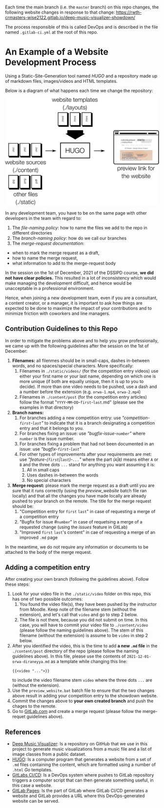 Each time the main branch (i.e. the `master` branch) on this repo changes, the following website changes in response to that change:
https://rwth-crmasters-wise2122.gitlab.io/deep-music-visualizer-showdown/

The process responsible of this is called DevOps and is described in the file named `.gitlab-ci.yml` at the root of this repo.

# An Example of a Website Development Process

Using a Static-Site-Generation tool named _HUGO_ and a repository made up of markdown files, images/videos and HTML templates.

Below is a diagram of what happens each time we change the repository:  

![HUGO Diagram](./docs/HUGO_big_picture.plain.svg)

In any development team, you have to be on the same page with other developers in the team with regard to:
1. The _file-naming policy_: how to name the files we add to the repo in different directories
1. The _branch-naming policy_: how do we call our branches
1. The _merge-request documentation_:
  - when to mark the merge request as a draft, 
  - how to name the merge request,
  - what information to add to the merge-request body

In the session on the 1st of December, 2021 of the DSSIPD course, **we did not have clear policies.** This resulted in a lot of inconsistency which would make managing the development difficult, and hence would be unacceptable in a professional environment.

Hence, when joining a new development team, even if you are a consultant, a content creator, or a manager, it is important to ask how things are expected to be done to maximize the impact of your contributions and to minimize friction with coworkers and line managers.

## Contribution Guidelines to this Repo

In order to mitigate the problems above and to help you grow professionally, we came up with the following guidelines after the session on the 1st of December:

1. **Filenames:** all filenmes should be in small-caps, dashes in-between words, and no spaces/special characters. More specifically:
    1. Filenames in `./static/videos/` (for the competition entry videos) use either your first name or your last name, depending on which one is more unique (if both are equally unique, then it is up to you to decide). If more than one video needs to be pushed, use a dash and a number before the extension (e.g. `orwa-1.mp4`, `orwa-2.mp4`)
    1. Filenames in `./content/post` (for the competition entry articles) follow the format "`YYYY`-`MM`-`DD`-`first`-`last`.md" (please see the examples in that directory)
1. **Branch names:**
    1. For branches adding a new competition entry: use _"competition-`first`-`last`"_ to indicate that it is a branch designating a competition entry and that it belongs to you.
    1. For branches fixing an issue: use _"bugfix-issue-`number`"_ where `number` is the issue number.
    1. For branches fixing a problem that had not been documented in an issue: use _"bugfix-`first`-`last`"_
    1. For other types of improvements after your requirements are met: use _"feature-(`first`|`last`)-`...`"_ where the part _(`A`|`B`)_ means either `A` or `B` and the three dots `...` stand for anything you want assuming it is:
        1. All in small caps
        1. Uses dashes in-between the words
        1. No special characters
1. **Merge request:** please mark the merge request as a draft until you are sure that it runs correctly (using the *preview_website* batch file ran locally) and that all the changes you have made locally are already pushed to your branch on the remote. The title for the merge request should be:
    1. "Competition entry for `first` `last`" in case of requesting a merge of a competition entry
    1. "Bugfix for issue #`number`" in case of requetsing a merge of a requested change (using the _issues_ feature in GitLab)
    1. "Improved `first` `last`'s content" in cae of requesting a merge of an improved `.md` page

In the meantime, we do not require any information or documents to be attached to the body of the merge request.

## Adding a competition entry

After creating your own branch (following the guidelines above). Follow these steps:

1. Look for your video file in the `./static/video` folder on this repo, this has one of two possible outcomes:
    1. You found the video file(s), they have been pushed by the instructor from Moodle. Keep note of the filename stem (without the extension), and let's call that `video` and go to step 2 below.
    1. The file is not there, because you did not submit on time. In this case, you will have to commit your video file to `./content/video` (please follow the naming guidelines above). The stem of this filename (without the extension) is assume to be `video` in step 2 below.
2. After you identified the video, this is the time to add **a new `.md` file** in the `./content/post` directory of the repo (please follow the naming guidelines above). In this file, please use the contents of `2021-12-01-orwa-diraneyya.md` as a template while changing this line:
    ```
    {{<video "...">}}
    ``` 
    to include the video filename stem `video` where the three dots `...` are (without the extension).
3. Use the `preview_website.bat` batch file to ensure that the two changes above result in adding your competition entry to the showdown website.
4. Commit the changes above to **your own created branch** and push the chages to the remote.
5. Go to [GitLab.com](https://gitlab.com/rwth-crmasters-wise2122/deep-music-visualizer-showdown) and create a merge request (please follow the merge-requet guidelines above).

## References

- [Deep Music Visualizer](https://github.com/msieg/deep-music-visualizer): Is a repository on GitHub that we use in this project to generate music visualizations from a music file and a list of image classes from a public dataset.
- [HUGO](https://gohugo.io/): Is a computer program that generates a website from a set of `.md` files containing the content, which are formatted using a number of `.html` _Go_ templates.
- [GitLabs CI/CD](https://docs.gitlab.com/ee/ci/yaml/): Is a DevOps system where pushes to GitLab repository triggers a computer script that can then generate something useful, in this case a website.
- [GitLab Pages](https://docs.gitlab.com/ee/user/project/pages/): Is the part of GitLab where GitLab CI/CD generates a website and GitLab provides a URL where this DevOps-generated website can be served.
